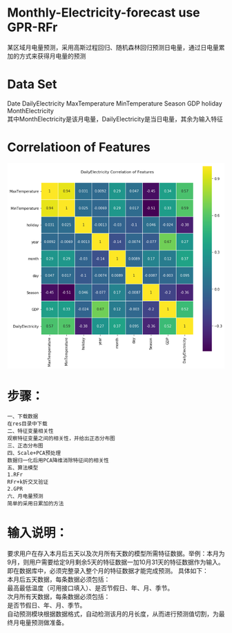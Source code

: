 
# Monthly-Electricity-forecast use GPR-RFr
某区域月电量预测，采用高斯过程回归、随机森林回归预测日电量，通过日电量累加的方式来获得月电量的预测  
# Data Set
Date	DailyElectricity	MaxTemperature	MinTemperature	Season	GDP	holiday	MonthElectricity  
其中MonthElectricity是该月电量，DailyElectricity是当日电量，其余为输入特征
# Correlatioon of Features
![Correlation of Features](res/cof.jpg)
# 步骤：
```
一、下载数据  
在res目录中下载  
二、特征变量相关性 
观察特征变量之间的相关性，并给出正态分布图
三、正态分布图  
四、Scale+PCA预处理  
数据归一化后用PCA降维消除特征间的相关性
五、算法模型  
1.RFr  
RFr+k折交叉验证
2.GPR 
六、月电量预测  
简单的采用日累加的方法  

```
# 输入说明：
要求用户在存入本月后五天以及次月所有天数的模型所需特征数据。举例：本月为9月，则用户需要给定9月剩余5天的特征数据一加10月31天的特征数据作为输入。即在数据库中，必须完整录入整个月的特征数据才能完成预测。 
具体如下：  
本月后五天数据，每条数据必须包括：  
最高最低温度（可用接口填入）、是否节假日、年、月、季节。  
次月所有天数据，每条数据必须包括：  
是否节假日、年、月、季节。  
自动预测模块根据数据格式，自动检测该月的月长度，从而进行预测值切割，为最终月电量预测做准备。
